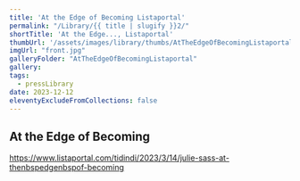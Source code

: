 ```yaml
---
title: 'At the Edge of Becoming Listaportal'
permalink: "/Library/{{ title | slugify }}2/"
shortTitle: 'At the Edge..., Listaportal'
thumbUrl: '/assets/images/library/thumbs/AtTheEdgeOfBecomingListaportal.jpg'
imgUrl: "front.jpg"
galleryFolder: "AtTheEdgeOfBecomingListaportal"
gallery:
tags:
  - pressLibrary
date: 2023-12-12
eleventyExcludeFromCollections: false
---
```



<div class="Txt">
  <h2>At the Edge of Becoming</h2>
  <p><a href="https://www.listaportal.com/tidindi/2023/3/14/julie-sass-at-thenbspedgenbspof-becoming" target="_blank">https://www.listaportal.com/tidindi/2023/3/14/julie-sass-at-thenbspedgenbspof-becoming</a></p>
</div>